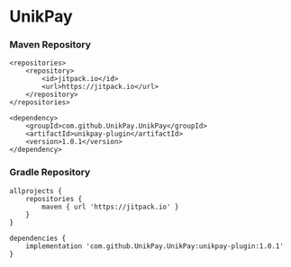 # UnikPay


### Maven Repository

```
<repositories>
    <repository>
        <id>jitpack.io</id>
        <url>https://jitpack.io</url>
    </repository>
</repositories>
```
```
<dependency>
    <groupId>com.github.UnikPay.UnikPay</groupId>
    <artifactId>unikpay-plugin</artifactId>
    <version>1.0.1</version>
</dependency>
```
### Gradle Repository

```
allprojects {
    repositories {
        maven { url 'https://jitpack.io' }
    }
}

```

```
dependencies {
    implementation 'com.github.UnikPay.UnikPay:unikpay-plugin:1.0.1'
}

```
